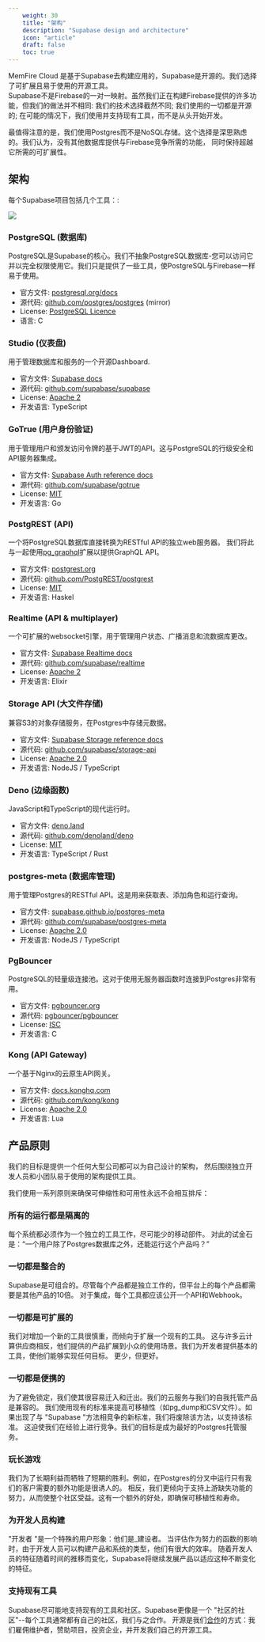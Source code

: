 ```yaml
---
    weight: 30
    title: "架构"
    description: "Supabase design and architecture"
    icon: "article"
    draft: false
    toc: true
---
```



MemFire Cloud 是基于Supabase去构建应用的，Supabase是开源的。我们选择了可扩展且易于使用的开源工具。   
Supabase不是Firebase的一对一映射。虽然我们正在构建Firebase提供的许多功能，但我们的做法并不相同: 我们的技术选择截然不同; 我们使用的一切都是开源的; 在可能的情况下，我们使用并支持现有工具，而不是从头开始开发。

最值得注意的是，我们使用Postgres而不是NoSQL存储。这个选择是深思熟虑的。我们认为，没有其他数据库提供与Firebase竞争所需的功能， 同时保持超越它所需的可扩展性。

## 架构

每个Supabase项目包括几个工具：:

<img src="/docs/img/supabase-architecture.png">

### PostgreSQL (数据库)

PostgreSQL是Supabase的核心。我们不抽象PostgreSQL数据库-您可以访问它并以完全权限使用它。我们只是提供了一些工具，使PostgreSQL与Firebase一样易于使用。

- 官方文件: [postgresql.org/docs](https://www.postgresql.org/docs/current/index.html)
- 源代码: [github.com/postgres/postgres](https://github.com/postgres/postgres) (mirror)
- License: [PostgreSQL Licence](https://www.postgresql.org/about/licence/)
- 语言: C

### Studio (仪表盘)

用于管理数据库和服务的一个开源Dashboard.

- 官方文件: [Supabase docs](/docs)
- 源代码: [github.com/supabase/supabase](https://github.com/supabase/supabase/tree/master/studio)
- License: [Apache 2](https://github.com/supabase/supabase/blob/master/LICENSE)
- 开发语言: TypeScript

### GoTrue (用户身份验证)

用于管理用户和颁发访问令牌的基于JWT的API。这与PostgreSQL的行级安全和API服务器集成。

- 官方文件: [Supabase Auth reference docs](/docs/reference/auth)
- 源代码: [github.com/supabase/gotrue](https://github.com/supabase/gotrue)
- License: [MIT](https://github.com/supabase/gotrue/blob/master/LICENSE)
- 开发语言: Go

### PostgREST (API)

一个将PostgreSQL数据库直接转换为RESTful API的独立web服务器。 
我们将此与一起使用[pg_graphql](https://github.com/supabase/pg_graphql)扩展以提供GraphQL API。

- 官方文件: [postgrest.org](https://postgrest.org/)
- 源代码: [github.com/PostgREST/postgrest](https://github.com/PostgREST/postgrest)
- License: [MIT](https://github.com/PostgREST/postgrest/blob/main/LICENSE)
- 开发语言: Haskel

### Realtime (API & multiplayer)

一个可扩展的websocket引擎，用于管理用户状态、广播消息和流数据库更改。

- 官方文件: [Supabase Realtime docs](/docs/app/realtime/realtime)
- 源代码: [github.com/supabase/realtime](https://github.com/supabase/realtime)
- License: [Apache 2](https://github.com/supabase/realtime/blob/master/LICENSE)
- 开发语言: Elixir

### Storage API (大文件存储)

兼容S3的对象存储服务，在Postgres中存储元数据。

- 官方文件: [Supabase Storage reference docs](/docs/reference/storage)
- 源代码: [github.com/supabase/storage-api](https://github.com/supabase/storage-api)
- License: [Apache 2.0](https://github.com/supabase/storage-api/blob/master/LICENSE)
- 开发语言: NodeJS / TypeScript

### Deno (边缘函数)

JavaScript和TypeScript的现代运行时。

- 官方文件: [deno.land](https://deno.land/)
- 源代码: [github.com/denoland/deno](https://github.com/denoland/deno)
- License: [MIT](https://github.com/denoland/deno/blob/main/LICENSE.md)
- 开发语言: TypeScript / Rust

### postgres-meta (数据库管理)

用于管理Postgres的RESTful API。这是用来获取表、添加角色和运行查询。

- 官方文件: [supabase.github.io/postgres-meta](https://supabase.github.io/postgres-meta/)
- 源代码: [github.com/supabase/postgres-meta](https://github.com/supabase/postgres-meta)
- License: [Apache 2.0](https://github.com/supabase/postgres-meta/blob/master/LICENSE)
- 开发语言: NodeJS / TypeScript

### PgBouncer

PostgreSQL的轻量级连接池。这对于使用无服务器函数时连接到Postgres非常有用。

- 官方文件: [pgbouncer.org](http://www.pgbouncer.org/)
- 源代码: [pgbouncer/pgbouncer](https://github.com/pgbouncer/pgbouncer)
- License: [ISC](https://github.com/pgbouncer/pgbouncer/blob/master/COPYRIGHT)
- 开发语言: C

### Kong (API Gateway)

 一个基于Nginx的云原生API网关。

- 官方文件: [docs.konghq.com](https://docs.konghq.com/)
- 源代码: [github.com/kong/kong](https://github.com/kong/kong)
- License: [Apache 2.0](https://github.com/Kong/kong/blob/master/LICENSE)
- 开发语言: Lua

## 产品原则

我们的目标是提供一个任何大型公司都可以为自己设计的架构， 然后围绕独立开发人员和小团队易于使用的架构提供工具。

我们使用一系列原则来确保可伸缩性和可用性永远不会相互排斥：

### 所有的运行都是隔离的

每个系统都必须作为一个独立的工具工作，尽可能少的移动部件。 对此的试金石是：“一个用户除了Postgres数据库之外，还能运行这个产品吗？”

###  一切都是整合的

Supabase是可组合的。尽管每个产品都是独立工作的，但平台上的每个产品都需要是其他产品的10倍。 对于集成，每个工具都应该公开一个API和Webhook。

###  一切都是可扩展的

我们对增加一个新的工具很慎重，而倾向于扩展一个现有的工具。
这与许多云计算供应商相反，他们提供的产品扩展到小众的使用场景。我们为开发者提供基本的工具，使他们能够实现任何目标。
更少，但更好。

###  一切都是便携的
 
为了避免锁定，我们使其很容易迁入和迁出。我们的云服务与我们的自我托管产品是兼容的。
我们使用现有的标准来提高可移植性（如pg_dump和CSV文件）。如果出现了与 "Supabase "方法相竞争的新标准，我们将废除该方法，以支持该标准。
这迫使我们在经验上进行竞争。我们的目标是成为最好的Postgres托管服务。
### 玩长游戏


我们为了长期利益而牺牲了短期的胜利。例如，在Postgres的分叉中运行只有我们的客户需要的额外功能是很诱人的。
相反，我们更倾向于支持上游缺失功能的努力，从而使整个社区受益。这有一个额外的好处，即确保可移植性和寿命。

### 为开发人员构建

"开发者 "是一个特殊的用户形象：他们是_建设者。
当评估作为努力的函数的影响时，由于开发人员可以构建产品和系统的类型，他们有很大的效率。
随着开发人员的特征随着时间的推移而变化，Supabase将继续发展产品以适应这种不断变化的特征。

### 支持现有工具

Supabase尽可能地支持现有的工具和社区。Supabase更像是一个 "社区的社区"--每个工具通常都有自己的社区，我们与之合作。
开源是我们[合作](https://supabase.com/blog/supabase-series-b#giving-back)的方式：我们雇佣维护者，赞助项目，投资企业，并开发我们自己的开源工具。


